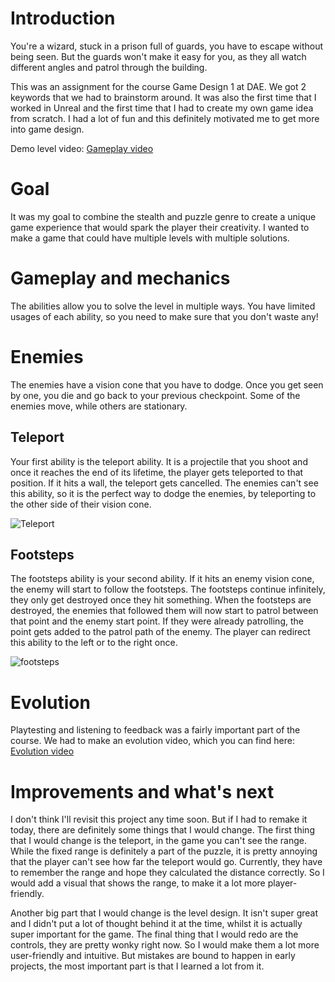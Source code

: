 # Introduction
You're a wizard, stuck in a prison full of guards, you have to escape without being seen. But the guards won't make it easy for you, as they all watch different angles and patrol through the building.

This was an assignment for the course Game Design 1 at DAE. We got 2 keywords that we had to brainstorm around. It was also the first time that I worked in Unreal and the first time that I had to create my own game idea from scratch. I had a lot of fun and this definitely motivated me to get more into game design. 

Demo level video: [Gameplay video](https://www.youtube.com/embed/7Ic58PV7AJ4?si=bqexPUTc56HjoNwd) 

# Goal
It was my goal to combine the stealth and puzzle genre to create a unique game experience that would spark the player their creativity. I wanted to make a game that could have multiple levels with multiple solutions.

# Gameplay and mechanics
The abilities allow you to solve the level in multiple ways. You have limited usages of each ability, so you need to make sure that you don't waste any!
# Enemies
The enemies have a vision cone that you have to dodge. Once you get seen by one, you die and go back to your previous checkpoint. Some of the enemies move, while others are stationary.
## Teleport
Your first ability is the teleport ability. It is a projectile that you shoot and once it reaches the end of its lifetime, the player gets teleported to that position. If it hits a wall, the teleport gets cancelled. The enemies can't see this ability, so it is the perfect way to dodge the enemies, by teleporting to the other side of their vision cone. 

![Teleport](https://github.com/LarsSmet/Footsteps/assets/97398099/d6025493-2b69-44db-b70b-4b0b3e1f8fef)

## Footsteps
The footsteps ability is your second ability. If it hits an enemy vision cone, the enemy will start to follow the footsteps. The footsteps continue infinitely, they only get destroyed once they hit something. When the footsteps are destroyed, the enemies that followed them will now start to patrol between that point and the enemy start point. If they were already patrolling, the point gets added to the patrol path of the enemy. The player can redirect this ability to the left or to the right once. 


![footsteps](https://github.com/LarsSmet/Footsteps/assets/97398099/c3d4bbb0-78c7-458a-84fd-c517e948f7cb)

# Evolution
Playtesting and listening to feedback was a fairly important part of the course. We had to make an evolution video, which you can find here:
[Evolution video](https://www.youtube.com/embed/IpugHuEYoWE?si=XTMpmQf6EToPdGKD)
# Improvements and what's next
I don't think I'll revisit this project any time soon. But if I had to remake it today, there are definitely some things that I would change. The first thing that I would change is the teleport, in the game you can't see the range. While the fixed range is definitely a part of the puzzle, it is pretty annoying that the player can't see how far the teleport would go. Currently, they have to remember the range and hope they calculated the distance correctly. So I would add a visual that shows the range, to make it a lot more player-friendly.

Another big part that I would change is the level design. It isn't super great and I didn't put a lot of thought behind it at the time, whilst it is actually super important for the game. The final thing that I would redo are the controls, they are pretty wonky right now. So I would make them a lot more user-friendly and intuitive. But mistakes are bound to happen in early projects, the most important part is that I learned a lot from it.


